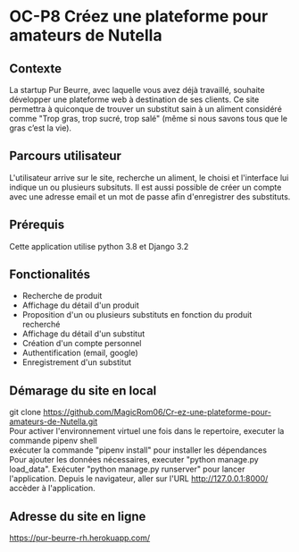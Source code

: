 # OC-P8 Créez une plateforme pour amateurs de Nutella

## Contexte
La startup Pur Beurre, avec laquelle vous avez déjà travaillé, souhaite développer une plateforme web à destination de ses clients. Ce site permettra à quiconque de trouver un substitut sain à un aliment considéré comme "Trop gras, trop sucré, trop salé" (même si nous savons tous que le gras c’est la vie).

## Parcours utilisateur
L'utilisateur arrive sur le site, recherche un aliment, le choisi et l'interface lui indique un ou plusieurs subsituts.
Il est aussi possible de créer un compte avec une adresse email et un mot de passe afin d'enregistrer des substituts.

## Prérequis
Cette application utilise python 3.8 et Django 3.2

## Fonctionalités
- Recherche de produit<br>
- Affichage du détail d'un produit<br>
- Proposition d'un ou plusieurs substituts en fonction du produit recherché<br>
- Affichage du détail d'un substitut<br>
- Création d'un compte personnel
- Authentification (email, google)
- Enregistrement d'un substitut

## Démarage du site en local
git clone https://github.com/MagicRom06/Cr-ez-une-plateforme-pour-amateurs-de-Nutella.git<br>
Pour activer l'environnement virtuel une fois dans le repertoire, executer la commande pipenv shell<br>
exécuter la commande "pipenv install" pour installer les dépendances<br>
Pour ajouter les données nécessaires, executer "python manage.py load_data".
Exécuter "python manage.py runserver" pour lancer l'application.
Depuis le navigateur, aller sur l'URL http://127.0.0.1:8000/ accèder à l'application.

## Adresse du site en ligne
https://pur-beurre-rh.herokuapp.com/